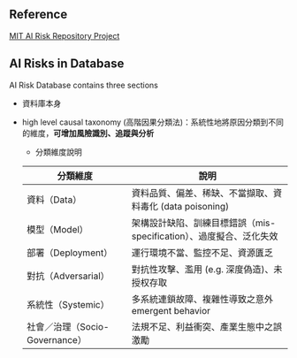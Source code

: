 ## Reference
[MIT AI Risk Repository Project](https://airisk.mit.edu/#Domain-Taxonomy-of-AI-Risks)

AI Risks in Database
- 

AI Risk Database contains three sections
- 資料庫本身
- high level causal taxonomy (高階因果分類法)：系統性地將原因分類到不同的維度，**可增加風險識別、追蹤與分析**
  - 分類維度說明
    
  | 分類維度                    | 說明                                         |
  | ----------------------- | ------------------------------------------ |
  | 資料（Data）                | 資料品質、偏差、稀缺、不當擷取、資料毒化 (data poisoning)      |
  | 模型（Model）               | 架構設計缺陷、訓練目標錯誤（mis-specification）、過度擬合、泛化失效 |
  | 部署（Deployment）          | 運行環境不當、監控不足、資源匱乏                           |
  | 對抗（Adversarial）         | 對抗性攻擊、濫用 (e.g. 深度偽造)、未授权存取                 |
  | 系統性（Systemic）           | 多系統連鎖故障、複雜性導致之意外 emergent behavior         |
  | 社會／治理（Socio-Governance） | 法規不足、利益衝突、產業生態中之誤激勵                        |
  

